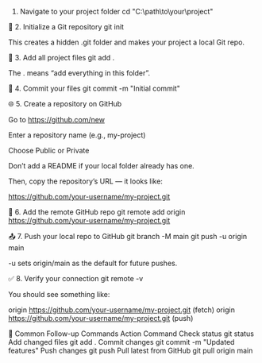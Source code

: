 1. Navigate to your project folder
cd "C:\path\to\your\project"



📘 2. Initialize a Git repository
git init

This creates a hidden .git folder and makes your project a local Git repo.



🧩 3. Add all project files
git add .

The . means “add everything in this folder”.



📝 4. Commit your files
git commit -m "Initial commit"



🌐 5. Create a repository on GitHub

Go to https://github.com/new

Enter a repository name (e.g., my-project)

Choose Public or Private

Don’t add a README if your local folder already has one.

Then, copy the repository’s URL — it looks like:

https://github.com/your-username/my-project.git



🔗 6. Add the remote GitHub repo
git remote add origin https://github.com/your-username/my-project.git



📤 7. Push your local repo to GitHub
git branch -M main
git push -u origin main

-u sets origin/main as the default for future pushes.



✅ 8. Verify your connection
git remote -v


You should see something like:

origin  https://github.com/your-username/my-project.git (fetch)
origin  https://github.com/your-username/my-project.git (push)

🧠 Common Follow-up Commands
Action	                            Command
Check status	                    git status
Add changed files	                git add .
Commit changes	                    git commit -m "Updated features"
Push changes	                    git push
Pull latest from GitHub	            git pull origin main
